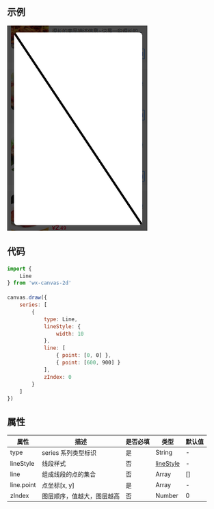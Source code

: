## 示例
![](../images/screenshot_1605709694302.png)

## 代码
```js
import {
    Line
} from 'wx-canvas-2d'

canvas.draw({
    series: [
        {
            type: Line,
            lineStyle: {
                width: 10
            },
            line: [
                { point: [0, 0] },
                { point: [600, 900] }
            ],
            zIndex: 0
        }
    ]
})
```

## 属性
| 属性 | 描述 | 是否必填 | 类型 | 默认值|
| --- | --- | --- | --- | --- |
| type | series 系列类型标识 | 是 | String | - |
| lineStyle | 线段样式 | 否 | [lineStyle](../common/lineStyle.md) | - |
| line | 组成线段的点的集合 | 否 | Array | [] |
| line.point | 点坐标[x, y] | 是 | Array | - |
| zIndex | 图层顺序，值越大，图层越高 | 否 | Number | 0 |
